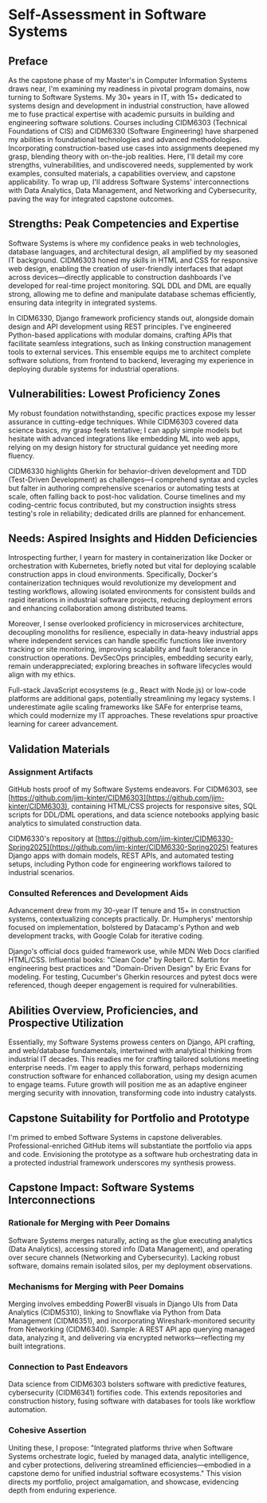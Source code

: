 # Self-Assessment in Software Systems

## Preface

As the capstone phase of my Master's in Computer Information Systems draws near, I'm examining my readiness in pivotal program domains, now turning to Software Systems. My 30+ years in IT, with 15+ dedicated to systems design and development in industrial construction, have allowed me to fuse practical expertise with academic pursuits in building and engineering software solutions. Courses including CIDM6303 (Technical Foundations of CIS) and CIDM6330 (Software Engineering) have sharpened my abilities in foundational technologies and advanced methodologies. Incorporating construction-based use cases into assignments deepened my grasp, blending theory with on-the-job realities. Here, I'll detail my core strengths, vulnerabilities, and undiscovered needs, supplemented by work examples, consulted materials, a capabilities overview, and capstone applicability. To wrap up, I'll address Software Systems' interconnections with Data Analytics, Data Management, and Networking and Cybersecurity, paving the way for integrated capstone outcomes.

## Strengths: Peak Competencies and Expertise

Software Systems is where my confidence peaks in web technologies, database languages, and architectural design, all amplified by my seasoned IT background. CIDM6303 honed my skills in HTML and CSS for responsive web design, enabling the creation of user-friendly interfaces that adapt across devices—directly applicable to construction dashboards I've developed for real-time project monitoring. SQL DDL and DML are equally strong, allowing me to define and manipulate database schemas efficiently, ensuring data integrity in integrated systems.

In CIDM6330, Django framework proficiency stands out, alongside domain design and API development using REST principles. I've engineered Python-based applications with modular domains, crafting APIs that facilitate seamless integrations, such as linking construction management tools to external services. This ensemble equips me to architect complete software solutions, from frontend to backend, leveraging my experience in deploying durable systems for industrial operations.

## Vulnerabilities: Lowest Proficiency Zones

My robust foundation notwithstanding, specific practices expose my lesser assurance in cutting-edge techniques. While CIDM6303 covered data science basics, my grasp feels tentative; I can apply simple models but hesitate with advanced integrations like embedding ML into web apps, relying on my design history for structural guidance yet needing more fluency.

CIDM6330 highlights Gherkin for behavior-driven development and TDD (Test-Driven Development) as challenges—I comprehend syntax and cycles but falter in authoring comprehensive scenarios or automating tests at scale, often falling back to post-hoc validation. Course timelines and my coding-centric focus contributed, but my construction insights stress testing's role in reliability; dedicated drills are planned for enhancement.

## Needs: Aspired Insights and Hidden Deficiencies

Introspecting further, I yearn for mastery in containerization like Docker or orchestration with Kubernetes, briefly noted but vital for deploying scalable construction apps in cloud environments. Specifically, Docker's containerization techniques would revolutionize my development and testing workflows, allowing isolated environments for consistent builds and rapid iterations in industrial software projects, reducing deployment errors and enhancing collaboration among distributed teams.

Moreover, I sense overlooked proficiency in microservices architecture, decoupling monoliths for resilience, especially in data-heavy industrial apps where independent services can handle specific functions like inventory tracking or site monitoring, improving scalability and fault tolerance in construction operations. DevSecOps principles, embedding security early, remain underappreciated; exploring breaches in software lifecycles would align with my ethics.

Full-stack JavaScript ecosystems (e.g., React with Node.js) or low-code platforms are additional gaps, potentially streamlining my legacy systems. I underestimate agile scaling frameworks like SAFe for enterprise teams, which could modernize my IT approaches. These revelations spur proactive learning for career advancement.

## Validation Materials

### Assignment Artifacts

GitHub hosts proof of my Software Systems endeavors. For CIDM6303, see [https://github.com/jim-kinter/CIDM6303](https://github.com/jim-kinter/CIDM6303), containing HTML/CSS projects for responsive sites, SQL scripts for DDL/DML operations, and data science notebooks applying basic analytics to simulated construction data.

CIDM6330's repository at [https://github.com/jim-kinter/CIDM6330-Spring2025](https://github.com/jim-kinter/CIDM6330-Spring2025) features Django apps with domain models, REST APIs, and automated testing setups, including Python code for engineering workflows tailored to industrial scenarios.

### Consulted References and Development Aids

Advancement drew from my 30-year IT tenure and 15+ in construction systems, contextualizing concepts practically. Dr. Humpherys' mentorship focused on implementation, bolstered by Datacamp's Python and web development tracks, with Google Colab for iterative coding.

Django's official docs guided framework use, while MDN Web Docs clarified HTML/CSS. Influential books: "Clean Code" by Robert C. Martin for engineering best practices and "Domain-Driven Design" by Eric Evans for modeling. For testing, Cucumber's Gherkin resources and pytest docs were referenced, though deeper engagement is required for vulnerabilities.

## Abilities Overview, Proficiencies, and Prospective Utilization

Essentially, my Software Systems prowess centers on Django, API crafting, and web/database fundamentals, intertwined with analytical thinking from industrial IT decades. This readies me for crafting tailored solutions meeting enterprise needs. I'm eager to apply this forward, perhaps modernizing construction software for enhanced collaboration, using my design acumen to engage teams. Future growth will position me as an adaptive engineer merging security with innovation, transforming code into industry catalysts.

## Capstone Suitability for Portfolio and Prototype

I'm primed to embed Software Systems in capstone deliverables. Professional-enriched GitHub items will substantiate the portfolio via apps and code. Envisioning the prototype as a software hub orchestrating data in a protected industrial framework underscores my synthesis prowess.

## Capstone Impact: Software Systems Interconnections

### Rationale for Merging with Peer Domains

Software Systems merges naturally, acting as the glue executing analytics (Data Analytics), accessing stored info (Data Management), and operating over secure channels (Networking and Cybersecurity). Lacking robust software, domains remain isolated silos, per my deployment observations.

### Mechanisms for Merging with Peer Domains

Merging involves embedding PowerBI visuals in Django UIs from Data Analytics (CIDM5310), linking to Snowflake via Python from Data Management (CIDM6351), and incorporating Wireshark-monitored security from Networking (CIDM6340). Sample: A REST API app querying managed data, analyzing it, and delivering via encrypted networks—reflecting my built integrations.

### Connection to Past Endeavors

Data science from CIDM6303 bolsters software with predictive features, cybersecurity (CIDM6341) fortifies code. This extends repositories and construction history, fusing software with databases for tools like workflow automation.

### Cohesive Assertion

Uniting these, I propose: "Integrated platforms thrive when Software Systems orchestrate logic, fueled by managed data, analytic intelligence, and cyber protections, delivering streamlined efficiencies—embodied in a capstone demo for unified industrial software ecosystems." This vision directs my portfolio, project amalgamation, and showcase, evidencing depth from enduring experience.
